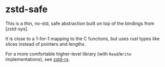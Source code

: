 # zstd-safe

This is a thin, no-std, safe abstraction built on top of the bindings from
[zstd-sys].

It is close to a 1-for-1 mapping to the C functions, but uses rust types like
slices instead of pointers and lengths.

For a more comfortable higher-level library (with `Read`/`Write`
implementations), see [zstd-rs].

[zstd-rs]: https://github.com/gyscos/zstd-rs/tree/main/zstd-safe/zstd-sys
[zstd-rs]: https://github.com/gyscos/zstd-rs
